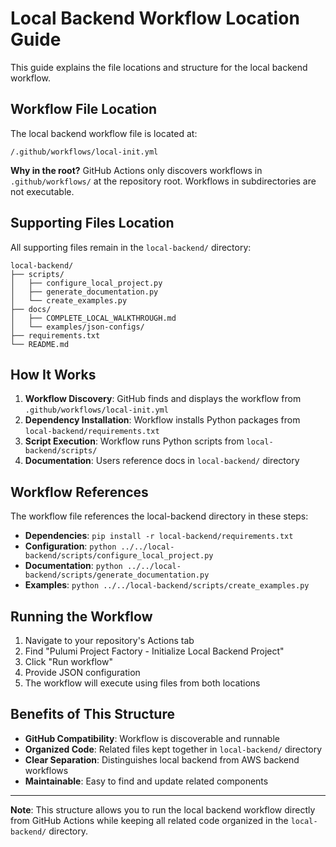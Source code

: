 # Local Backend Workflow Location Guide

This guide explains the file locations and structure for the local backend workflow.

## Workflow File Location

The local backend workflow file is located at:
```
/.github/workflows/local-init.yml
```

**Why in the root?** GitHub Actions only discovers workflows in `.github/workflows/` at the repository root. Workflows in subdirectories are not executable.

## Supporting Files Location

All supporting files remain in the `local-backend/` directory:

```
local-backend/
├── scripts/
│   ├── configure_local_project.py
│   ├── generate_documentation.py
│   └── create_examples.py
├── docs/
│   ├── COMPLETE_LOCAL_WALKTHROUGH.md
│   └── examples/json-configs/
├── requirements.txt
└── README.md
```

## How It Works

1. **Workflow Discovery**: GitHub finds and displays the workflow from `.github/workflows/local-init.yml`
2. **Dependency Installation**: Workflow installs Python packages from `local-backend/requirements.txt`
3. **Script Execution**: Workflow runs Python scripts from `local-backend/scripts/`
4. **Documentation**: Users reference docs in `local-backend/` directory

## Workflow References

The workflow file references the local-backend directory in these steps:

- **Dependencies**: `pip install -r local-backend/requirements.txt`
- **Configuration**: `python ../../local-backend/scripts/configure_local_project.py`
- **Documentation**: `python ../../local-backend/scripts/generate_documentation.py`
- **Examples**: `python ../../local-backend/scripts/create_examples.py`

## Running the Workflow

1. Navigate to your repository's Actions tab
2. Find "Pulumi Project Factory - Initialize Local Backend Project"
3. Click "Run workflow"
4. Provide JSON configuration
5. The workflow will execute using files from both locations

## Benefits of This Structure

- **GitHub Compatibility**: Workflow is discoverable and runnable
- **Organized Code**: Related files kept together in `local-backend/` directory
- **Clear Separation**: Distinguishes local backend from AWS backend workflows
- **Maintainable**: Easy to find and update related components

---

**Note**: This structure allows you to run the local backend workflow directly from GitHub Actions while keeping all related code organized in the `local-backend/` directory.